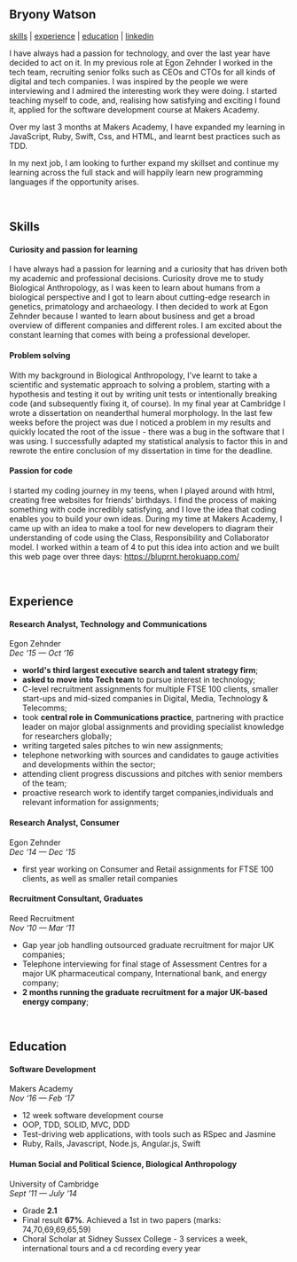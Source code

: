 
## Bryony Watson


[skills](#skills) | [experience](#experience) | [education](#education) | [linkedin](https://uk.linkedin.com/in/bryony-watson)

I have always had a passion for technology, and over the last year have decided to act on it. In my previous role at Egon Zehnder I worked in the tech team, recruiting senior folks such as CEOs and CTOs for all kinds of digital and tech companies. I was inspired by the people we were interviewing and I admired the interesting work they were doing. I started teaching myself to code, and, realising how satisfying and exciting I found it, applied for the software development course at Makers Academy.

Over my last 3 months at Makers Academy, I have expanded my learning in JavaScript, Ruby, Swift, Css, and HTML, and learnt best practices such as TDD.

In my next job, I am looking to further expand my skillset and continue my learning across the full stack and will happily learn new programming languages if the opportunity arises.

&nbsp;
## Skills

#### Curiosity and passion for learning
I have always had a passion for learning and a curiosity that has driven both my academic and professional decisions. Curiosity drove me to study Biological Anthropology, as I was keen to learn about humans from a biological perspective and I got to learn about cutting-edge research in genetics, primatology and archaeology. I then decided to work at Egon Zehnder because I wanted to learn about business and get a broad overview of different companies and different roles. I am excited about the constant learning that comes with being a professional developer.

#### Problem solving
With my background in Biological Anthropology, I've learnt to take a scientific and systematic approach to solving a problem, starting with a hypothesis and testing it out by writing unit tests or intentionally breaking code (and subsequently fixing it, of course). In my final year at Cambridge I wrote a dissertation on neanderthal humeral morphology. In the last few weeks before the project was due I noticed a problem in my results and quickly located the root of the issue - there was a bug in the software that I was using. I successfully adapted my statistical analysis to factor this in and rewrote the entire conclusion of my dissertation in time for the deadline.

#### Passion for code
I started my coding journey in my teens, when I played around with html, creating free websites for friends' birthdays. I find the process of making something with code incredibly satisfying, and I love the idea that coding enables you to build your own ideas. During my time at Makers Academy, I came up with an idea to make a tool for new developers to diagram their understanding of code using the Class, Responsibility and Collaborator model. I worked within a team of 4 to put this idea into action and we built this web page over three days: https://bluprnt.herokuapp.com/


&nbsp;
## Experience

#### Research Analyst, Technology and Communications
Egon Zehnder <br>
_Dec ‘15 — Oct ‘16_
- **world's third largest executive search and talent strategy firm**;
- **asked to move into Tech team** to pursue interest in technology;
- C-level recruitment assignments for multiple FTSE 100 clients, smaller start-ups and mid-sized companies in Digital, Media, Technology & Telecomms;
- took **central role in Communications practice**, partnering with practice leader on major global assignments and providing specialist knowledge for researchers globally;
- writing targeted sales pitches to win new assignments;
- telephone networking with sources and candidates to gauge activities and developments within the sector;
- attending client progress discussions and pitches with senior members of the team;
- proactive research work to identify target companies,individuals and relevant information for assignments;

#### Research Analyst, Consumer
Egon Zehnder <br>
_Dec ‘14 — Dec ‘15_
- first year working on Consumer and Retail assignments for FTSE 100 clients, as well as smaller retail companies

#### Recruitment Consultant, Graduates
Reed Recruitment <br>
_Nov ‘10 — Mar ‘11_
- Gap year job handling outsourced graduate recruitment for major UK companies;
- Telephone interviewing for final stage of Assessment Centres for a major UK pharmaceutical company, International bank, and energy company;
- **2 months running the graduate recruitment for a major UK-based energy company**;

&nbsp;
## Education

#### Software Development
Makers Academy
<br>
_Nov ‘16 — Feb ‘17_
- 12 week software development course
- OOP, TDD, SOLID, MVC, DDD
- Test-driving web applications, with tools such as RSpec and Jasmine
- Ruby, Rails, Javascript, Node.js, Angular.js, Swift


#### Human Social and Political Science, Biological Anthropology
University of Cambridge
<br>
_Sept ‘11 — July ‘14_
- Grade **2.1**
- Final result **67%**. Achieved a 1st in two papers (marks: 74,70,69,69,65,59)
- Choral Scholar at Sidney Sussex College - 3 services a week, international tours and a cd recording every year
